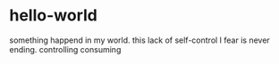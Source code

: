 # hello-world
something happend in my world.
this lack of self-control I fear is never ending.
controlling consuming
